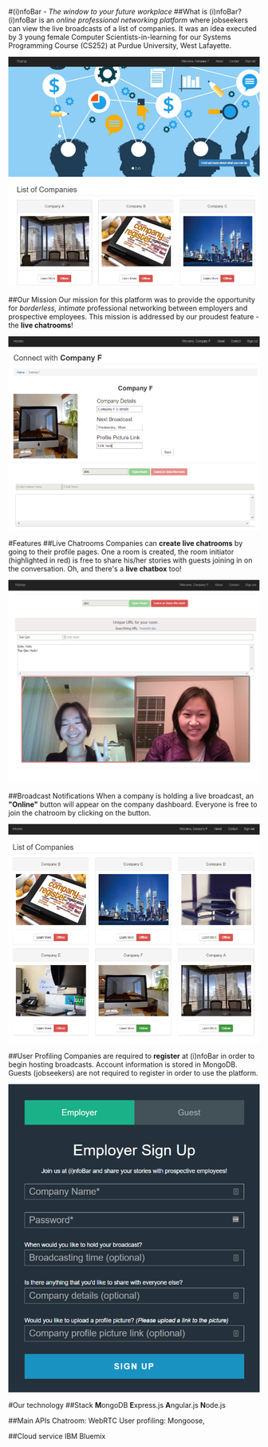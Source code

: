 #(i)nfoBar - <em>The window to your future workplace</em>
##What is (i)nfoBar?
(i)nfoBar is an <em>online professional networking platform</em> where jobseekers can view the live broadcasts of a list of companies. It was an idea executed by 3 young female Computer Scientists-in-learning for our Systems Programming Course (CS252) at Purdue University, West Lafayette.

![Dashboard](screenshots/dashboard_01.PNG)

##Our Mission
Our mission for this platform was to provide the opportunity for <em>borderless, intimate</em> professional networking between employers and prospective employees. This mission is addressed by our proudest feature - the **live chatrooms**!

![Profile](screenshots/profile_03.PNG)

#Features
##Live Chatrooms
Companies can **create live chatrooms** by going to their profile pages. One a room is created, the room initiator (highlighted in red) is free to share his/her stories with guests joining in on the conversation. Oh, and there's a **live chatbox** too!

![Chatroom](screenshots/chatroom_01.png)

##Broadcast Notifications
When a company is holding a live broadcast, an **"Online"** button will appear on the company dashboard. Everyone is free to join the chatroom by clicking on the button.

![Dashboard](screenshots/dashboard_02.PNG)

##User Profiling
Companies are required to **register** at (i)nfoBar in order to begin hosting broadcasts. Account information is stored in MongoDB. Guests (jobseekers) are not required to register in order to use the platform.

![Register](screenshots/register_01.PNG)

#Our technology
##Stack
**M**ongoDB **E**xpress.js **A**ngular.js **N**ode.js

##Main APIs
Chatroom: WebRTC
User profiling: Mongoose, 

##Cloud service
IBM Bluemix
